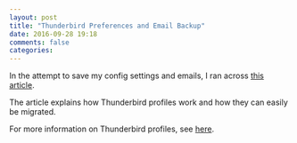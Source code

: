 ```yaml
---
layout: post
title: "Thunderbird Preferences and Email Backup"
date: 2016-09-28 19:18
comments: false
categories: 
---
```


In the attempt to save my config settings and emails, I ran across [this article](https://support.mozilla.org/en-US/questions/1104295).

The article explains how Thunderbird profiles work and how they can easily be migrated.

For more information on Thunderbird profiles, see [here](https://support.mozilla.org/en-US/questions/1104295).
